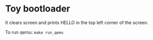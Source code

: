 # Toy bootloader
It clears screen and prints HELLO in the top left corner of the screen.

To run qemu: `make run_qemu`
